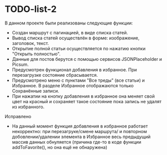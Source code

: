 # TODO-list-2
В данном проекте были реализованы следующие функции:

- Создан маршрут с пагинацией, в виде списка статей.
- Вывод списка статей осуществлён в форме: изображение, заголовок, текст.
- Открытие полной статьи осуществляется по нажатию кнопки "Открыть полностью".
- Данные для постов берутся с помощью сервисов JSONPlaceholder и Picsum.
- Предусмотрен функционал добавления в избранное. При перезагрузке состояние сбрасывается.
- Предусмотрено меню с пунктами "Все треды" (все статьи) и Избранное. В разделе Избранное отображаются только Сохранённые записи.
- При нажатии на кнопку добавления в избранное она меняeт свой цвет на красный и сохраняeт такое состояние пока запись не удалят из избранного.


Исправлено
- На данный момент функция добавления в избранное работает некорректно: при перезагруке/смене маршрута/ и повторном добовлении/удалении элемента в Избранное весь предыдущий массив данных обнуляется (причина где-то в коде функции addToFavorite(), но она ещё не обнаружена)
